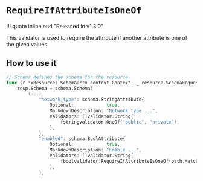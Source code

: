 # `RequireIfAttributeIsOneOf`

!!! quote inline end "Released in v1.3.0"

This validator is used to require the attribute if another attribute is one of the given values.

## How to use it

```go
// Schema defines the schema for the resource.
func (r *xResource) Schema(ctx context.Context, _ resource.SchemaRequest, resp *resource.SchemaResponse) {
    resp.Schema = schema.Schema{
        (...)
            "network_type": schema.StringAttribute{
                Optional:            true,
                MarkdownDescription: "Network type ...",
                Validators: []validator.String{
                    fstringvalidator.OneOf("public", "private"),
                },
            },
            "enabled": schema.BoolAttribute{
                Optional:            true,
                MarkdownDescription: "Enable ...",
                Validators: []validator.String{
                    fboolvalidator.RequireIfAttributeIsOneOf(path.MatchRoot("network_type"),[]attr.Value{types.StringValue("private")})
                },
            },
```
